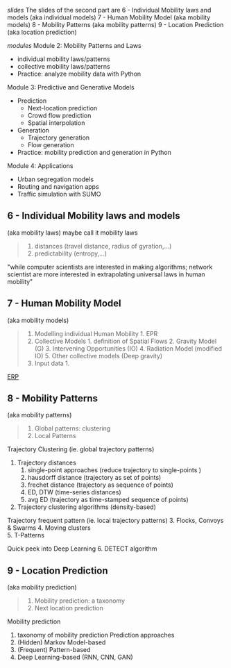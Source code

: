 *slides*
The slides of the second part are
6 - Individual Mobility laws and models (aka individual models)
7 - Human Mobility Model (aka mobility models)
8 - Mobility Patterns (aka mobility patterns)
9 - Location Prediction (aka location prediction)

*modules*
Module 2: Mobility Patterns and Laws
- individual mobility laws/patterns
- collective mobility laws/patterns
- Practice: analyze mobility data with Python

Module 3: Predictive and Generative Models
- Prediction
    - Next-location prediction
    - Crowd flow prediction
    - Spatial interpolation
- Generation
    - Trajectory generation
    - Flow generation
- Practice: mobility prediction and generation in Python    

Module 4: Applications
- Urban segregation models
- Routing and navigation apps
- Traffic simulation with SUMO


## 6 - Individual Mobility laws and models
(aka mobility laws)
maybe call it mobility laws
> 1. distances (travel distance, radius of gyration,...)
> 2. predictability (entropy,...)

"while computer scientists are interested in making algorithms; network scientist are more interested in extrapolating universal laws in human mobility"







## 7 - Human Mobility Model
(aka mobility models)
>1. Modelling individual Human Mobility
	1. EPR
>2. Collective Models
	1. definition of Spatial Flows
	2. Gravity Model (G)
	3. Intervening Opportunities (IO)
	4. Radiation Model (modified IO)
	5. Other collective models (Deep gravity)
>3. Input data
	1. 


[ERP](https://www.nature.com/articles/nphys1760#Fig2)



## 8 - Mobility Patterns
(aka mobility patterns)
> 1. Global patterns: clustering
>2. Local Patterns

Trajectory Clustering (ie. global trajectory patterns)
1. Trajectory distances
	1. single-point approaches (reduce trajectory to single-points )
	2. hausdorff distance (trajectory as set of points)
	3. frechet distance (trajectory as sequence of points)
	4. ED, DTW (time-series distances)
	5. avg ED (trajectory as time-stamped sequence of points)
2. Trajectory clustering algorithms (density-based)

Trajectory frequent pattern (ie. local trajectory patterns)
3. Flocks, Convoys & Swarms 
4. Moving clusters  
5. T-Patterns

Quick peek into Deep Learning
6. DETECT algorithm



## 9 - Location Prediction
(aka mobility prediction)
> 1. Mobility prediction: a taxonomy
> 2. Next location prediction

Mobility prediction
1. taxonomy of mobility prediction
Prediction approaches
2. (Hidden) Markov Model-based 
3. (Frequent) Pattern-based
4. Deep Learning-based (RNN, CNN, GAN)









